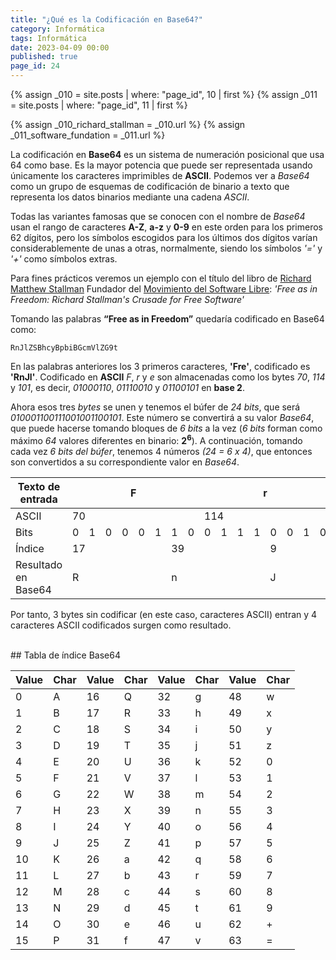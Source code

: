 ```yaml
---
title: "¿Qué es la Codificación en Base64?"
category: Informática
tags: Informática
date: 2023-04-09 00:00
published: true
page_id: 24
---
```


{% assign _010 = site.posts | where: "page_id", 10 | first %}
{% assign _011 = site.posts | where: "page_id", 11 | first %}

{% assign _010_richard_stallman   = _010.url %}
{% assign _011_software_fundation = _011.url %}

La codificación en **Base64** es un sistema de numeración posicional que usa 64 como base. Es la mayor potencia que puede ser representada usando únicamente los caracteres imprimibles de **ASCII**. Podemos ver a *Base64* como un grupo de esquemas de codificación de binario a texto que representa los datos binarios mediante una cadena *ASCII*.

Todas las variantes famosas que se conocen con el nombre de *Base64* usan el rango de caracteres **A-Z**, **a-z** y **0-9** en este orden para los primeros 62 dígitos, pero los símbolos escogidos para los últimos dos dígitos varían considerablemente de unas a otras, normalmente, siendo los símbolos *'='* y *'+'* como símbolos extras.

Para fines prácticos veremos un ejemplo con el título del libro de <a href="{{_010_richard_stallman.url}}">Richard Matthew Stallman</a> Fundador del <a href="{{_011_software_fundation.url}}">Movimiento del Software Libre</a>: *'Free as in Freedom: Richard Stallman's Crusade for Free Software'*

Tomando las palabras **“Free as in Freedom”** quedaría codificado en Base64 como:

    RnJlZSBhcyBpbiBGcmVlZG9t

En las palabras anteriores los 3 primeros caracteres, **'Fre'**, codificado es **'RnJl'**. Codificado en **ASCII** *F*, *r* y *e* son almacenadas como los bytes *70*, *114* y *101*, es decir, *01000110*, *01110010* y *01100101* en **base 2**.

Ahora esos tres *bytes* se unen y tenemos el búfer de *24 bits*, que será *010001100111001001100101*. Este número se convertirá a su valor *Base64*, que puede hacerse tomando bloques de *6 bits* a la vez (*6 bits* forman como máximo *64* valores diferentes en binario: **2**<sup>**6**</sup>). A continuación, tomando cada vez *6 bits del búfer*, tenemos 4 números *(24 = 6 x 4)*, que entonces son convertidos a su correspondiente valor en *Base64*.

<table class="dark">
    <thead>
        <tr>
            <th class="dark-title">Texto de entrada</th>
            <th colspan=8>F</th>
            <th colspan=8>r</th>
            <th colspan=8>E</th>
        </tr>
    </thead>
    <tbody>
        <tr>
            <td class="dark-title">ASCII</td>
            <td colspan=8>70</td>
            <td colspan=8>114</td>
            <td colspan=8>101</td>
        </tr>
        <tr>
            <td class="dark-title">Bits</td>
            <td>0</td><td>1</td><td>0</td><td>0</td>
            <td>0</td><td>1</td><td>1</td><td>0</td>
            <td>0</td><td>1</td><td>1</td><td>1</td>
            <td>0</td><td>0</td><td>1</td><td>0</td>
            <td>0</td><td>1</td><td>1</td><td>0</td>
            <td>0</td><td>1</td><td>0</td><td>1</td>
        </tr>
        <tr>
            <td class="dark-title">Índice</td>
            <td colspan=6>17</td>
            <td colspan=6>39</td>
            <td colspan=6>9</td>
            <td colspan=6>37</td>
        </tr>
        <tr>
            <td class="dark-title">Resultado en Base64</td>
            <td colspan=6>R</td>
            <td colspan=6>n</td>
            <td colspan=6>J</td>
            <td colspan=6>l</td>
        </tr>
    </tbody>
</table>

Por tanto, 3 bytes sin codificar (en este caso, caracteres ASCII) entran y 4 caracteres ASCII codificados surgen como resultado.

<div id="Tabla"><br></div>
## Tabla de índice Base64

<table class="dark">
    <thead>
        <tr class="dark-title">
            <th>Value</th><th>Char</th>
            <th>Value</th><th>Char</th>
            <th>Value</th><th>Char</th>
            <th>Value</th><th>Char</th>
        </tr>
    </thead>
    <tbody>
        <tr>
            <td>0</td><td>A</td>
            <td>16</td><td>Q</td>
            <td>32</td><td>g</td>
            <td>48</td><td>w</td>
        </tr>
        <tr>
            <td>1</td><td>B</td>
            <td>17</td><td>R</td>
            <td>33</td><td>h</td>
            <td>49</td><td>x</td>
        </tr>
        <tr>
            <td>2</td><td>C</td>
            <td>18</td><td>S</td>
            <td>34</td><td>i</td>
            <td>50</td><td>y</td>
        </tr>
        <tr>
            <td>3</td><td>D</td>
            <td>19</td><td>T</td>
            <td>35</td><td>j</td>
            <td>51</td><td>z</td>
        </tr>
        <tr>
            <td>4</td><td>E</td>
            <td>20</td><td>U</td>
            <td>36</td><td>k</td>
            <td>52</td><td>0</td>
        </tr>
        <tr>
            <td>5</td><td>F</td>
            <td>21</td><td>V</td>
            <td>37</td><td>l</td>
            <td>53</td><td>1</td>
        </tr>
        <tr>
            <td>6</td><td>G</td>
            <td>22</td><td>W</td>
            <td>38</td><td>m</td>
            <td>54</td><td>2</td>
        </tr>
        <tr>
            <td>7</td><td>H</td>
            <td>23</td><td>X</td>
            <td>39</td><td>n</td>
            <td>55</td><td>3</td>
        </tr>
        <tr>
            <td>8</td><td>I</td>
            <td>24</td><td>Y</td>
            <td>40</td><td>o</td>
            <td>56</td><td>4</td>
        </tr>
        <tr>
            <td>9</td><td>J</td>
            <td>25</td><td>Z</td>
            <td>41</td><td>p</td>
            <td>57</td><td>5</td>
        </tr>
        <tr>
            <td>10</td><td>K</td>
            <td>26</td><td>a</td>
            <td>42</td><td>q</td>
            <td>58</td><td>6</td>
        </tr>
        <tr>
            <td>11</td><td>L</td>
            <td>27</td><td>b</td>
            <td>43</td><td>r</td>
            <td>59</td><td>7</td>
        </tr>
        <tr>
            <td>12</td><td>M</td>
            <td>28</td><td>c</td>
            <td>44</td><td>s</td>
            <td>60</td><td>8</td>
        </tr>
        <tr>
            <td>13</td><td>N</td>
            <td>29</td><td>d</td>
            <td>45</td><td>t</td>
            <td>61</td><td>9</td>
        </tr>
        <tr>
            <td>14</td><td>O</td>
            <td>30</td><td>e</td>
            <td>46</td><td>u</td>
            <td>62</td><td>+</td>
        </tr>
        <tr>
            <td>15</td><td>P</td>
            <td>31</td><td>f</td>
            <td>47</td><td>v</td>
            <td>63</td><td>=</td>
        </tr>
    </tbody>
</table>
